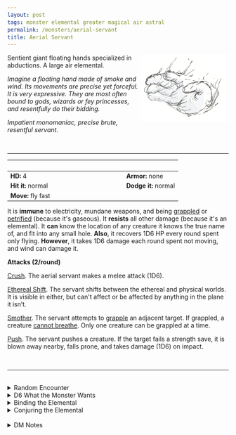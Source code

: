 ```yaml
---
layout: post
tags: monster elemental greater magical air astral
permalink: /monsters/aerial-servant
title: Aerial Servant
---
```


<img align="right" width=200px src="/images/AerialServant.png">

Sentient giant floating hands specialized in abductions. A large air elemental.

_Imagine a floating hand made of smoke and wind. Its movements are precise yet forceful. It is very expressive. They are most often bound to gods, wizards or fey princesses, and resentfully do their bidding._

_Impatient monomaniac, precise brute, resentful servant._

<br>

---

|  <span style="display: inline-block; width:250px"></span>  |  |
| -------- | --------|
| **HD:** 4 | **Armor:** none  |
| **Hit it:** normal    | **Dodge it:** normal  |
| **Move:** fly fast    |   | 

It is **immune** to electricity, mundane weapons, and being [grappled](/2020/11/10/extra-rules/#conditions) or [petrified](/2020/11/10/extra-rules/#conditions) (because it's gaseous). 
It **resists** all other damage (because it's an elemental).
It **can** know the location of any creature it knows the true name of, and fit into any small hole.
**Also**, it recovers 1D6 HP every round spent only flying.
**However**, it takes 1D6 damage each round spent not moving, and wind can damage it.

**Attacks (2/round)**

<ins>Crush</ins>. The aerial servant makes a melee attack (1D6).

<ins>Ethereal Shift</ins>. The servant shifts between the ethereal and physical worlds. It is visible in either, but can't affect or be affected by anything in the plane it isn’t.

<ins>Smother</ins>. The servant attempts to [grapple](/2020/11/10/extra-rules/#conditions) an adjacent target. If grappled, a creature [cannot breathe](/2020/11/10/extra-rules/#conditions). Only one creature can be grappled at a time.

<ins>Push</ins>. The servant pushes a creature. If the target fails a strength save, it is blown away nearby, falls prone, and takes damage (1D6) on impact.

<br>

---

<br>

<details markdown="1">
<summary>Random Encounter</summary>

1. **Monster:** 1 aerial servant.
1. **Lair:** The floating throne of a local spirit (1: Fey, 2: Elemental, 3: Petty God, 4: Wizard). 25% chance that the lord is here. 75% chance it is slumbering. <br>    &nbsp; OR <br>    **Omen:** The wind shifts and howls.
1. **Spoor:** A summoner, asphyxiated.
1. **Tracks:** Interpreted in the movement of the clouds.
1. **Trace:** [rumor] A person has been strangled by the wind.
1. **Trace:** Clouds drifting into the ether.
</details>

<details markdown="1">
<summary>D6 What the Monster Wants</summary>

1. Kill its summoner, and everybody in its way.
1. Capture a (1) lover, (2) slave, (3) rival, (4) apprentice for its summoner.
1. Move geological features to shift the direction of the winds.
1. Clear a path for the upcoming visit of a petty god in 1D6 (1) days, (2) months, (3) years, (4) centuries.
1. Retrieve a specific breeze to serve at a god’s banquet.
1. Kill all intruders, but secretly desires the release of death.
</details>

<details markdown="1">
<summary>Binding the Elemental</summary>

You gain a [Spell Dice](https://saltygoo.github.io/class/magic-user#spells), one Doom Point and ...

1. ... your lungs are crushed, giving you a permanent level of fatigue.
1. ... you are transported into the ether.
1. ... all air elementals suddenly know your exact location.
1. ... you can see the ethereal border.
1. ... you hover.
1. ... the spell word *Capture*.

If you roll a catastrophe, the elemental is released.
</details>

<details markdown="1">
<summary>Conjuring the Elemental</summary>

If you know the spell [Conjure](https://saltygoo.github.io/2020/11/12/conjure/), you can alter it in such a way for a minimum of 4 Spell Dice:

**Conjure Aerial Servant** <br>
R: 20’ D: [dice] days

The summon has one task only: retrieve the person or object you want dead or alive after which it is banished back to the plane of air. It is bound to complete this task as fast as possible, but will try to kill you along the way if it doesn’t slow it down.
</details>

<br>

<details markdown="1">
<summary>DM Notes</summary>
Elementals can be so boring design-wise. As printed in the [AD&D 2e Monster Manual](http://adnd.geoshitties.installgentoo.com/mm/elekaase.html), the aerial servant is simply a buffed-up air elemental with the added abilities of the invisible stalker, which is incidentally a type of air elemental. Even its appearance is identical to the air elemental's. What I did here was remove the most glaring overlaps with the stalker and focused on the abduction aspect. Also I gave it an appearance that matches its low intelligence and its function as a servant. Not everything needs to be humanoid! — SaltyGoo
</details>
